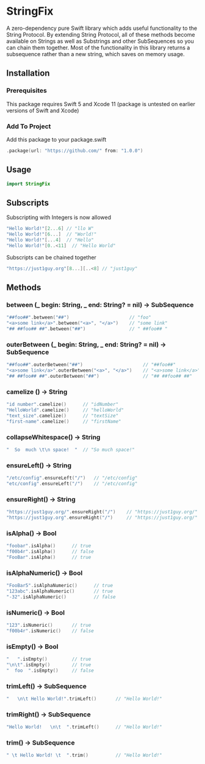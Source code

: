 # StringFix

A zero-dependency pure Swift library which adds useful functionality to the String Protocol. By extending String Protocol, all of these methods become available on Strings as well as Substrings and other SubSequences so you can chain them together. Most of the functionality in this library returns a subsequence rather than a new string, which saves on memory usage.

## Installation
### Prerequisites
This package requires Swift 5 and Xcode 11 (package is untested on earlier versions of Swift and Xcode)

### Add To Project
Add this package to your package.swift
```swift
.package(url: "https://github.com/" from: "1.0.0")
```

## Usage
```swift
import StringFix
```

## Subscripts
Subscripting with Integers is now allowed
```swift
"Hello World!"[2...6] // "llo W"
"Hello World!"[6...]  // "World!"
"Hello World!"[...4]  // "Hello"
"Hello World!"[0..<11]  // "Hello World"
```
Subscripts can be chained together 
```swift
"https://just1guy.org"[8...][..<8] // "just1guy"
```

## Methods
### between (_ begin: String, _ end: String? = nil) -> SubSequence
```swift
"##foo##".between("##")                      // "foo"
"<a>some link</a>".between("<a>", "</a>")    // "some link"
"## ##foo## ##".between("##")                // " ##foo## "
```
### outerBetween (_ begin: String, _ end: String? = nil) -> SubSequence
```swift
"##foo##".outerBetween("##")                      // "##foo##"
"<a>some link</a>".outerBetween("<a>", "</a>")    // "<a>some link</a>"
"## ##foo## ##".outerBetween("##")                // "## ##foo## ##"
```
### camelize () -> String
```swift
"id number".camelize()      // "idNumber"
"HelloWorld".camelize()     // "helloWorld"
"text_size".camelize()      // "textSize"
"first-name".camelize()     // "firstName"
```
### collapseWhitespace() -> String
```swift
"  So  much \t\n space!  "  // "So much space!"
```
### ensureLeft() -> String
```swift
"/etc/config".ensureLeft("/")   // "/etc/config"
"etc/config".ensureLeft("/")    // "/etc/config"
```
### ensureRight() -> String
```swift
"https://just1guy.org/".ensureRight("/")    // "https://just1guy.org/"
"https://just1guy.org".ensureRight("/")     // "https://just1guy.org/"
```
### isAlpha() -> Bool
```swift
"foobar".isAlpha()      // true
"f00b4r".isAlpha()      // false
"FooBar".isAlpha()      // true
```
### isAlphaNumeric() -> Bool
```swift
"FooBar5".isAlphaNumeric()      // true
"123abc".isAlphaNumeric()       // true
"-32".isAlphaNumeric()          // false
```
### isNumeric() -> Bool
```swift
"123".isNumeric()       // true
"f00b4r".isNumeric()    // false
```
### isEmpty() -> Bool
```swift
"   ".isEmpty()         // true
"\n\t".isEmpty()        // true
"  foo  ".isEmpty()     // false
```
### trimLeft() -> SubSequence
```swift
"   \n\t Hello World!".trimLeft()       // "Hello World!"
```
### trimRight() -> SubSequence
```swift
"Hello World!   \n\t  ".trimLeft()      // "Hello World!"
```
### trim() -> SubSequence
```swift
" \t Hello World! \t  ".trim()          // "Hello World!"
```

